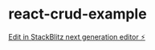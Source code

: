 # react-crud-example

[Edit in StackBlitz next generation editor ⚡️](https://stackblitz.com/~/github.com/meenakshikin/react-crud-example)